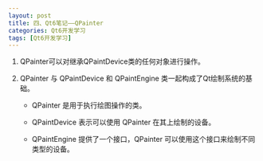 ```yaml
---
layout: post
title: 四、Qt6笔记——QPainter
categories: Qt6开发学习
tags: [Qt6开发学习]
---
```


1. QPainter可以对继承QPaintDevice类的任何对象进行操作。

2. QPainter 与 QPaintDevice 和 QPaintEngine 类一起构成了Qt绘制系统的基础。

   - QPainter 是用于执行绘图操作的类。

   - QPaintDevice 表示可以使用 QPainter 在其上绘制的设备。

   - QPaintEngine 提供了一个接口，QPainter 可以使用这个接口来绘制不同类型的设备。

